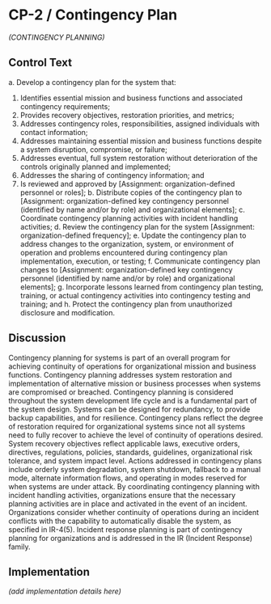 # CP-2 / Contingency Plan

_(CONTINGENCY PLANNING)_

## Control Text


a. Develop a contingency plan for the system that:

1. Identifies essential mission and business functions and associated contingency requirements;
2. Provides recovery objectives, restoration priorities, and metrics;
3. Addresses contingency roles, responsibilities, assigned individuals with contact information;
4. Addresses maintaining essential mission and business functions despite a system disruption, compromise, or failure;
5. Addresses eventual, full system restoration without deterioration of the controls originally planned and implemented;
6. Addresses the sharing of contingency information; and
7. Is reviewed and approved by [Assignment: organization-defined personnel or roles];
b. Distribute copies of the contingency plan to [Assignment: organization-defined key contingency personnel (identified by name and/or by role) and organizational elements];
c. Coordinate contingency planning activities with incident handling activities;
d. Review the contingency plan for the system [Assignment: organization-defined frequency];
e. Update the contingency plan to address changes to the organization, system, or environment of operation and problems encountered during contingency plan implementation, execution, or testing;
f. Communicate contingency plan changes to [Assignment: organization-defined key contingency personnel (identified by name and/or by role) and organizational elements];
g. Incorporate lessons learned from contingency plan testing, training, or actual contingency activities into contingency testing and training; and
h. Protect the contingency plan from unauthorized disclosure and modification.

## Discussion

Contingency planning for systems is part of an overall program for achieving continuity of operations for organizational mission and business functions. Contingency planning addresses system restoration and implementation of alternative mission or business processes when systems are compromised or breached. Contingency planning is considered throughout the system development life cycle and is a fundamental part of the system design. Systems can be designed for redundancy, to provide backup capabilities, and for resilience. Contingency plans reflect the degree of restoration required for organizational systems since not all systems need to fully recover to achieve the level of continuity of operations desired. System recovery objectives reflect applicable laws, executive orders, directives, regulations, policies, standards, guidelines, organizational risk tolerance, and system impact level.
Actions addressed in contingency plans include orderly system degradation, system shutdown, fallback to a manual mode, alternate information flows, and operating in modes reserved for when systems are under attack. By coordinating contingency planning with incident handling activities, organizations ensure that the necessary planning activities are in place and activated in the event of an incident. Organizations consider whether continuity of operations during an incident conflicts with the capability to automatically disable the system, as specified in IR-4(5). Incident response planning is part of contingency planning for organizations and is addressed in the IR (Incident Response) family.

## Implementation

_(add implementation details here)_